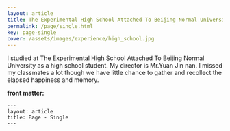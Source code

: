 ```yaml
---
layout: article
title: The Experimental High School Attached To Beijing Normal University
permalink: /page/single.html
key: page-single
cover: /assets/images/experience/high_school.jpg
---
```


I studied at The Experimental High School Attached To Beijing Normal University as a high school student. My director is Mr.Yuan Jin nan. I missed my classmates a lot though we have little chance to gather and recollect the elapsed happiness and memory.

<!--more-->

**front matter:**

    ---
    layout: article
    title: Page - Single
    ---
